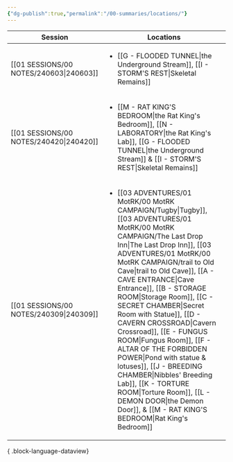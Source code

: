 ```yaml
---
{"dg-publish":true,"permalink":"/00-summaries/locations/"}
---
```



| Session                                    | Locations                                                                                                                                                                                                                                                                                                                                                                                                                                                                                                                                 |
| ------------------------------------------ | ----------------------------------------------------------------------------------------------------------------------------------------------------------------------------------------------------------------------------------------------------------------------------------------------------------------------------------------------------------------------------------------------------------------------------------------------------------------------------------------------------------------------------------------- |
| [[01 SESSIONS/00 NOTES/240603\|240603]] | <ul><li>[[G -  FLOODED TUNNEL\\|the Underground Stream]], [[I - STORM'S REST\\|Skeletal Remains]]</li></ul>                                                                                                                                                                                                                                                                                                                                                                                                                               |
| [[01 SESSIONS/00 NOTES/240420\|240420]] | <ul><li>[[M - RAT KING'S BEDROOM\\|the Rat King's Bedroom]], [[N - LABORATORY\\|the Rat King's Lab]], [[G -  FLOODED TUNNEL\\|the Underground Stream]] & [[I - STORM'S REST\\|Skeletal Remains]]</li></ul>                                                                                                                                                                                                                                                                                                                                |
| [[01 SESSIONS/00 NOTES/240309\|240309]] | <ul><li>[[03 ADVENTURES/01 MotRK/00 MotRK  CAMPAIGN/Tugby\|Tugby]], [[03 ADVENTURES/01 MotRK/00 MotRK  CAMPAIGN/The Last Drop Inn\|The Last Drop Inn]], [[03 ADVENTURES/01 MotRK/00 MotRK  CAMPAIGN/trail to Old Cave\|trail to Old Cave]], [[A - CAVE ENTRANCE\\|Cave Entrance]], [[B - STORAGE ROOM\\|Storage Room]], [[C - SECRET CHAMBER\\|Secret Room with Statue]], [[D - CAVERN CROSSROAD\\|Cavern Crossroad]], [[E - FUNGUS ROOM\\|Fungus Room]], [[F - ALTAR OF THE FORBIDDEN POWER\\|Pond with statue & lotuses]], [[J - BREEDING CHAMBER\\|Nibbles' Breeding Lab]], [[K - TORTURE ROOM\\|Torture Room]], [[L - DEMON DOOR\\|the Demon Door]], & [[M - RAT KING'S BEDROOM\\|Rat King's Bedroom]]</li></ul> |

{ .block-language-dataview}
